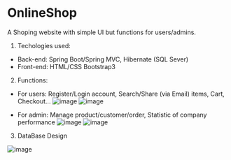 # OnlineShop
A Shoping website with simple UI but functions for users/admins.
1. Techologies used: 
- Back-end: Spring Boot/Spring MVC, Hibernate (SQL Sever) 
- Front-end: HTML/CSS Bootstrap3 

2. Functions:
- For users: Register/Login account, Search/Share (via Email) items, Cart, Checkout...
![image](https://user-images.githubusercontent.com/71089317/96845298-bcbcfd80-147a-11eb-8a46-4f7c6f77eb55.png)
![image](https://user-images.githubusercontent.com/71089317/96845527-fc83e500-147a-11eb-90eb-b3f2c462d1b2.png)

- For admin: Manage product/customer/order, Statistic of company performance
![image](https://user-images.githubusercontent.com/71089317/96847492-73ba7880-147d-11eb-8ae5-ea29cdb5d537.png)
![image](https://user-images.githubusercontent.com/71089317/96847723-ba0fd780-147d-11eb-8220-4800d8c12d5c.png)

3. DataBase Design

![image](https://user-images.githubusercontent.com/71089317/96848273-694cae80-147e-11eb-81d3-98b7d70704a4.png)
